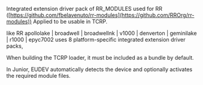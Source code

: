 Integrated extension driver pack of RR_MODULES used for RR
([https://github.com/fbelavenuto/rr-modules](https://github.com/RROrg/rr-modules)) Applied to be usable in TCRP.

like RR apollolake | broadwell | broadwellnk | v1000 | denverton | geminilake | r1000 | epyc7002 uses 8 platform-specific integrated extension driver packs,

When building the TCRP loader, it must be included as a bundle by default.

In Junior, EUDEV automatically detects the device and optionally activates the required module files.
